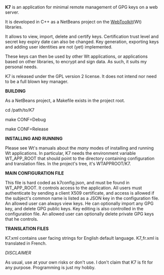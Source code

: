 **K7** is an application for minimal remote management of GPG keys on a web server.

It is developed in C++ as a NetBeans project on the [WebToolkit](https://www.webtoolkit.eu/)(Wt) libraries.

It allows to view, import, delete and certify keys. Certification trust level and secret key expiry date can also be changed.
Key generation, exporting keys and adding user identities are not (yet) implemented.

These keys can then be used by other Wt applications, or applications based on other libraries, to encrypt and sign data. As such, it suits my personal needs.

K7 is released under the GPL version 2 license. It does not intend nor need to be a full blown key manager.

**BUILDING**

As a NetBeans project, a Makefile exists in the project root.

cd /path/to/K7

make CONF=Debug

make CONF=Release

**INSTALLING AND RUNNING**

Please see Wt's manuals about the *many* modes of installing and running Wt applications.
In particular, K7 needs the environment variable WT_APP_ROOT that should point to the directory containing configuration and translation files. In the project's tree, it's WTAPPROOT/K7.

**MAIN CONFIGURATION FILE**

This file is hard coded as k7config.json, and must be found in WT_APP_ROOT.
It controls access to the application. All users must authenticate by sending a client X509 certificate, and access is allowed if the subject's common name is listed as a JSON key in the configuration file.
An allowed user can always view keys. He can optionally import any GPG key, and delete GPG public keys. Key editing is also controlled in the configuration file.
An allowed user can optionally delete private GPG keys that he controls.

**TRANSLATION FILES**

K7.xml contains user facing strings for English default language. K7_fr.xml is translated in French.

*DISCLAIMER*

As usual, use at your own risks or don't use. I don't claim that K7 is fit for any purpose. Programming is just my hobby.

